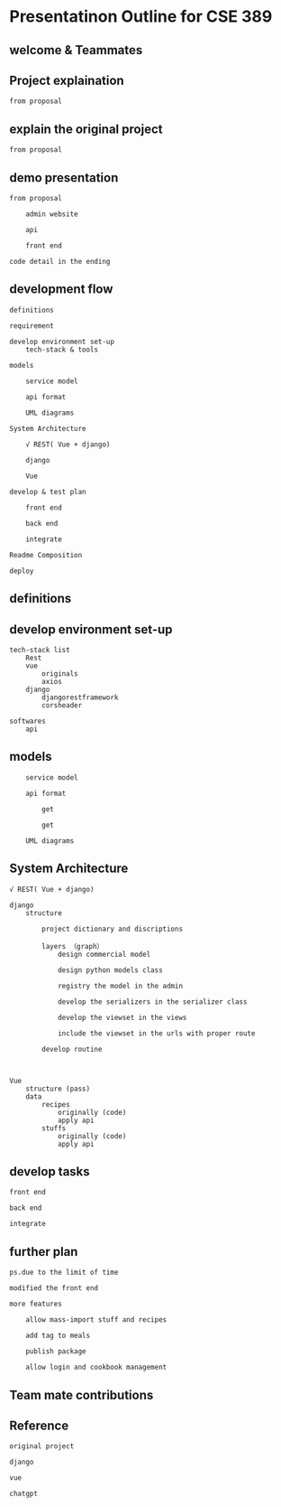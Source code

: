 # Presentatinon Outline for CSE 389

## welcome & Teammates

## Project explaination

    from proposal

## explain the original project

    from proposal

## demo presentation

    from proposal

        admin website

        api

        front end

    code detail in the ending

## development flow

    definitions

    requirement

    develop environment set-up
        tech-stack & tools

    models

        service model

        api format

        UML diagrams

    System Architecture

        √ REST( Vue + django)
        
        django  

        Vue

    develop & test plan

        front end

        back end

        integrate

    Readme Composition

    deploy

## definitions

## develop environment set-up

    tech-stack list
        Rest
        vue
            originals
            axios
        django
            djangorestframework
            corsheader
    
    softwares
        api

## models

        service model

        api format

            get

            get

        UML diagrams        

## System Architecture

    √ REST( Vue + django)
    
    django
        structure

            project dictionary and discriptions

            layers （graph）
                design commercial model

                design python models class

                registry the model in the admin

                develop the serializers in the serializer class

                develop the viewset in the views

                include the viewset in the urls with proper route

            develop routine
            
            

    Vue
        structure (pass)
        data
            recipes
                originally (code)
                apply api 
            stuffs
                originally (code)
                apply api

## develop tasks

    front end

    back end

    integrate

## further plan

    ps.due to the limit of time

    modified the front end

    more features

        allow mass-import stuff and recipes

        add tag to meals

        publish package

        allow login and cookbook management



## Team mate contributions



## Reference

    original project

    django

    vue

    chatgpt
            

